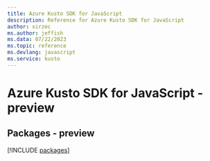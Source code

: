 ```yaml
---
title: Azure Kusto SDK for JavaScript
description: Reference for Azure Kusto SDK for JavaScript
author: xirzec
ms.author: jeffish
ms.data: 07/22/2023
ms.topic: reference
ms.devlang: javascript
ms.service: kusto
---
```

# Azure Kusto SDK for JavaScript - preview
## Packages - preview
[!INCLUDE [packages](kusto-index.md)]